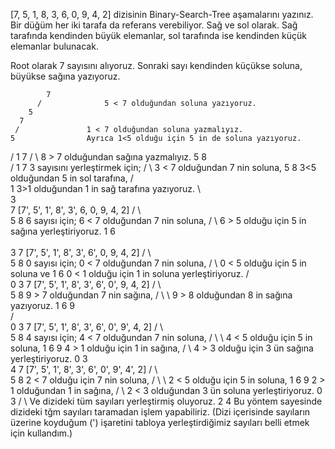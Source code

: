 [7, 5, 1, 8, 3, 6, 0, 9, 4, 2] dizisinin Binary-Search-Tree aşamalarını yazınız.
Bir düğüm her iki tarafa da referans verebiliyor. Sağ ve sol olarak. Sağ tarafında kendinden büyük elemanlar, sol tarafında ise kendinden küçük elemanlar bulunacak.

Root olarak 7 sayısını alıyoruz. Sonraki sayı kendinden küçükse soluna, büyükse sağına yazıyoruz.

            7
          /              5 < 7 olduğundan soluna yazıyoruz.
        5
      7
     /               1 < 7 olduğundan soluna yazmalıyız.
    5                Ayrıca 1<5 olduğu için 5 in de soluna yazıyoruz.
   / 
  1
           7
         /  \            8 > 7 olduğundan sağına yazmalıyız.
        5    8          
       / 
      1
       7             3 sayısını yerleştirmek için;
     /  \            3 < 7 olduğundan 7 nin soluna, 
    5    8           3<5 olduğundan 5 in sol tarafına,
   /               
  1                  3>1 olduğundan 1 in sağ tarafına yazıyoruz.
    \                   
     3              
          7             [7', 5', 1', 8', 3', 6, 0, 9, 4, 2]
         / \           
        5    8           6 sayısı için; 6 < 7 olduğundan 7 nin soluna,
       / \               6 > 5 olduğu için 5 in sağına yerleştiriyoruz.
      1   6     
        \
         3
       7            [7', 5', 1', 8', 3', 6', 0, 9, 4, 2]
     /  \           
    5    8          0 sayısı için; 0 < 7 olduğundan 7 nin soluna,
   / \              0 < 5 olduğu için 5 in soluna ve 
  1   6             0 < 1 olduğu için 1 in soluna yerleştiriyoruz.
 / \
0   3
           7            [7', 5', 1', 8', 3', 6', 0', 9, 4, 2]
          / \           
         5    8         9 > 7 olduğundan 7 nin sağına,
        / \    \        9 > 8 olduğundan 8 in sağına yazıyoruz.
       1   6    9          
      /  \
     0    3
       7            [7', 5', 1', 8', 3', 6', 0', 9', 4, 2]
      / \           
     5    8         4 sayısı için; 4 < 7 olduğundan 7 nin soluna,
    / \    \        4 < 5 olduğu için 5 in soluna,
   1   6    9       4 > 1 olduğu için 1 in sağına,
  /  \              4 > 3 olduğu için 3 ün sağına yerleştiriyoruz.
 0    3
       \
        4
          7             [7', 5', 1', 8', 3', 6', 0', 9', 4', 2]
         / \           
        5   8           2 < 7 olduğu için 7 nin soluna,
       / \   \          2 < 5 olduğu için 5 in soluna,
      1   6   9         2 > 1 olduğundan 1 in sağına,
     / \                2 < 3 olduğundan 3 ün soluna yerleştiriyoruz.
    0   3
       / \              Ve dizideki tüm sayıları yerleştirmiş oluyoruz.
      2   4             Bu yöntem sayesinde dizideki tğm sayıları taramadan işlem yapabiliriz.
(Dizi içerisinde sayıların üzerine koyduğum (') işaretini tabloya yerleştirdiğimiz sayıları belli etmek için kullandım.)